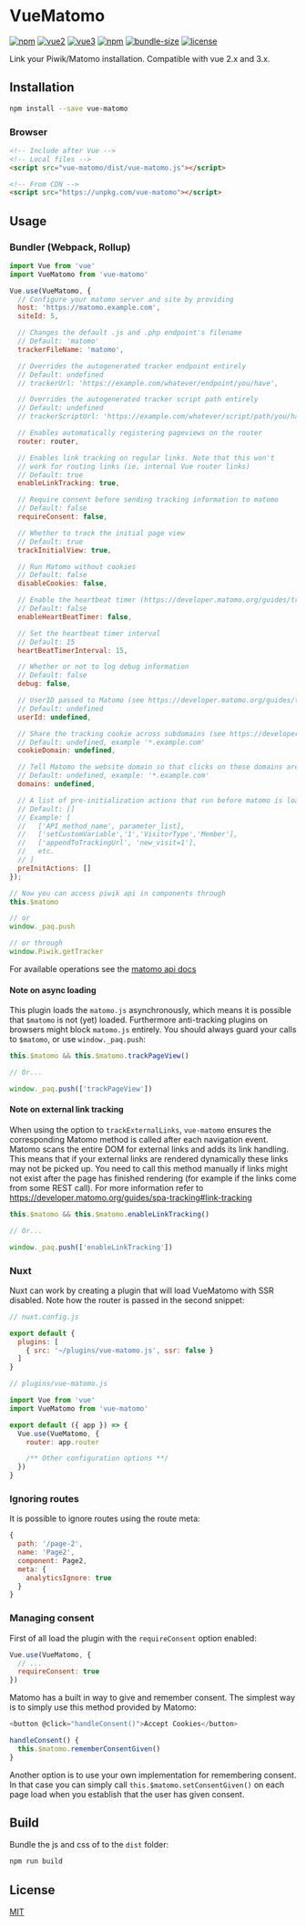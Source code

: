 # VueMatomo

[![npm](https://img.shields.io/npm/v/vue-matomo.svg)](https://www.npmjs.com/package/vue-matomo)
[![vue2](https://img.shields.io/badge/vue-2.x-brightgreen.svg)](https://vuejs.org/)
[![vue3](https://img.shields.io/badge/vue-3.x-green.svg)](https://v3.vuejs.org/)
[![npm](https://img.shields.io/npm/dw/vue-matomo.svg)](https://www.npmjs.com/package/vue-matomo)
[![bundle-size](https://badgen.net/bundlephobia/min/vue-matomo)](https://bundlephobia.com/result?p=vue-matomo)
[![license](https://img.shields.io/github/license/AmazingDreams/vue-matomo)](LICENSE)

Link your Piwik/Matomo installation. Compatible with vue 2.x and 3.x.

## Installation

```bash
npm install --save vue-matomo
```

### Browser

```html
<!-- Include after Vue -->
<!-- Local files -->
<script src="vue-matomo/dist/vue-matomo.js"></script>

<!-- From CDN -->
<script src="https://unpkg.com/vue-matomo"></script>
```

## Usage

### Bundler (Webpack, Rollup)

```js
import Vue from 'vue'
import VueMatomo from 'vue-matomo'

Vue.use(VueMatomo, {
  // Configure your matomo server and site by providing
  host: 'https://matomo.example.com',
  siteId: 5,

  // Changes the default .js and .php endpoint's filename
  // Default: 'matomo'
  trackerFileName: 'matomo',

  // Overrides the autogenerated tracker endpoint entirely
  // Default: undefined
  // trackerUrl: 'https://example.com/whatever/endpoint/you/have',

  // Overrides the autogenerated tracker script path entirely
  // Default: undefined
  // trackerScriptUrl: 'https://example.com/whatever/script/path/you/have',

  // Enables automatically registering pageviews on the router
  router: router,

  // Enables link tracking on regular links. Note that this won't
  // work for routing links (ie. internal Vue router links)
  // Default: true
  enableLinkTracking: true,

  // Require consent before sending tracking information to matomo
  // Default: false
  requireConsent: false,

  // Whether to track the initial page view
  // Default: true
  trackInitialView: true,

  // Run Matomo without cookies
  // Default: false
  disableCookies: false,

  // Enable the heartbeat timer (https://developer.matomo.org/guides/tracking-javascript-guide#accurately-measure-the-time-spent-on-each-page)
  // Default: false
  enableHeartBeatTimer: false,

  // Set the heartbeat timer interval
  // Default: 15
  heartBeatTimerInterval: 15,

  // Whether or not to log debug information
  // Default: false
  debug: false,

  // UserID passed to Matomo (see https://developer.matomo.org/guides/tracking-javascript-guide#user-id)
  // Default: undefined
  userId: undefined,

  // Share the tracking cookie across subdomains (see https://developer.matomo.org/guides/tracking-javascript-guide#measuring-domains-andor-sub-domains)
  // Default: undefined, example '*.example.com'
  cookieDomain: undefined,

  // Tell Matomo the website domain so that clicks on these domains are not tracked as 'Outlinks'
  // Default: undefined, example: '*.example.com'
  domains: undefined,

  // A list of pre-initialization actions that run before matomo is loaded
  // Default: []
  // Example: [
  //   ['API_method_name', parameter_list],
  //   ['setCustomVariable','1','VisitorType','Member'],
  //   ['appendToTrackingUrl', 'new_visit=1'],
  //   etc.
  // ]
  preInitActions: []
});

// Now you can access piwik api in components through
this.$matomo

// or
window._paq.push

// or through
window.Piwik.getTracker
```

For available operations see the [matomo api docs](https://developer.matomo.org/api-reference/tracking-javascript)

#### Note on async loading

This plugin loads the `matomo.js` asynchronously, which means it is possible that `$matomo` is not (yet) loaded. Furthermore anti-tracking plugins on browsers might block `matomo.js` entirely. You should always guard your calls to `$matomo`, or use `window._paq.push`:

```js
this.$matomo && this.$matomo.trackPageView()

// Or...

window._paq.push(['trackPageView'])
```

#### Note on external link tracking

When using the option to `trackExternalLinks`, `vue-matomo` ensures the corresponding Matomo method is called after each navigation event. Matomo scans the entire DOM for external links and adds its link handling. This means that if your external links are rendered dynamically these links may not be picked up. You need to call this method manually if links might not exist after the page has finished rendering (for example if the links come from some REST call). For more information refer to https://developer.matomo.org/guides/spa-tracking#link-tracking

```js
this.$matomo && this.$matomo.enableLinkTracking()

// Or...

window._paq.push(['enableLinkTracking'])
```

### Nuxt

Nuxt can work by creating a plugin that will load VueMatomo with SSR disabled. Note how the router is passed in the second snippet:

```js
// nuxt.config.js

export default {
  plugins: [
    { src: '~/plugins/vue-matomo.js', ssr: false }
  ]
}

// plugins/vue-matomo.js

import Vue from 'vue'
import VueMatomo from 'vue-matomo'

export default ({ app }) => {
  Vue.use(VueMatomo, {
    router: app.router

    /** Other configuration options **/
  })
}
```

### Ignoring routes

It is possible to ignore routes using the route meta:

```js
{
  path: '/page-2',
  name: 'Page2',
  component: Page2,
  meta: {
    analyticsIgnore: true
  }
}
```

### Managing consent

First of all load the plugin with the `requireConsent` option enabled:

```js
Vue.use(VueMatomo, {
  // ...
  requireConsent: true
})
```

Matomo has a built in way to give and remember consent. The simplest way is to simply use this method provided by Matomo:

```js
<button @click="handleConsent()">Accept Cookies</button>

handleConsent() {
  this.$matomo.rememberConsentGiven()
}
```

Another option is to use your own implementation for remembering consent. In that case you can simply call
`this.$matomo.setConsentGiven()` on each page load when you establish that the user has given consent.

## Build

Bundle the js and css of to the `dist` folder:

```bash
npm run build
```

## License

[MIT](http://opensource.org/licenses/MIT)
